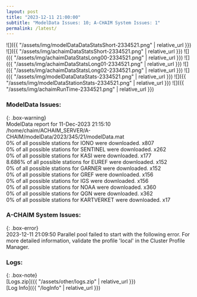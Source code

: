 ```yaml
---
layout: post
title: "2023-12-11 21:00:00"
subtitle: "ModelData Issues: 10; A-CHAIM System Issues: 1"
permalink: /latest/
---
```


![]({{ "/assets/img/modelDataDataStatsShort-2334521.png" | relative_url }})
![]({{ "/assets/img/achaimDataStatsShort-2334521.png" | relative_url }})
![]({{ "/assets/img/achaimDataStatsLong00-2334521.png" | relative_url }})
![]({{ "/assets/img/achaimDataStatsLong01-2334521.png" | relative_url }})
![]({{ "/assets/img/achaimDataStatsLong02-2334521.png" | relative_url }})
![]({{ "/assets/img/modelDataDataStats-2334521.png" | relative_url }})
![]({{ "/assets/img/modelDataStationStats-2334521.png" | relative_url }})
![]({{ "/assets/img/achaimRunTime-2334521.png" | relative_url }})


### ModelData Issues:  
  
{: .box-warning}  
 ModelData report for 11-Dec-2023 21:15:10   
 /home/chaim/ACHAIM_SERVER/A-CHAIM/modelData/2023/345/21/modelData.mat   
 0% of all possible stations for IONO were downloaded. x807   
 0% of all possible stations for SENTINEL were downloaded. x262   
 0% of all possible stations for KASI were downloaded. x177   
 8.686% of all possible stations for EUREF were downloaded. x152   
 0% of all possible stations for GARNER were downloaded. x152   
 0% of all possible stations for GREF were downloaded. x156   
 0% of all possible stations for IGS were downloaded. x156   
 0% of all possible stations for NOAA were downloaded. x360   
 0% of all possible stations for QGN were downloaded. x362   
 0% of all possible stations for KARTVERKET were downloaded. x17   
  
### A-CHAIM System Issues:  
  
{: .box-error}  
2023-12-11 21:09:50 Parallel pool failed to start with the following error. For more detailed information, validate the profile 'local' in the Cluster Profile Manager.  

### Logs:  
  
{: .box-note}  
[Logs.zip]({{ "/assets/other/logs.zip" | relative_url }})  
[Log Info]({{ "/logInfo" | relative_url }})  
